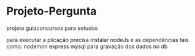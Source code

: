 # Projeto-Pergunta
 projeto guiaconcursos para estudos

 para executar a plicação precisa instalar nodeJs e as dependências tais como:
 nodemon
 express
 mysql para gravação dos dados no db
 
